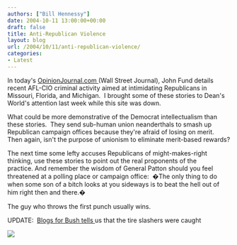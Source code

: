 ```yaml
---
authors: ["Bill Hennessy"]
date: 2004-10-11 13:00:00+00:00
draft: false
title: Anti-Republican Violence
layout: blog
url: /2004/10/11/anti-republican-violence/
categories:
- Latest
---
```


In today's [OpinionJournal.com ](https://opinionjournal.com/diary/?id=110005741)(Wall Street Journal), John Fund details recent AFL-CIO criminal activity aimed at intimidating Republicans in Missouri, Florida, and Michigan.  I brought some of these stories to Dean's World's attention last week while this site was down.

What could be more demonstrative of the Democrat intellectualism than these stories.  They send sub-human union neanderthals to smash up Republican campaign offices because they're afraid of losing on merit.  Then again, isn't the purpose of unionism to eliminate merit-based rewards?

The next time some lefty accuses Republicans of might-makes-right thinking, use these stories to point out the real proponents of the practice. And remember the wisdom of General Patton should you feel threatened at a polling place or campaign office:  �The only thing to do when some son of a bitch looks at you sideways is to beat the hell out of him right then and there.� 

The guy who throws the first punch usually wins.

UPDATE:  [Blogs for Bush tells ](https://www.blogsforbush.com/mt/archives/003718.html)us that the tire slashers were caught

![](https://blog.billhennessy.com/aggbug.aspx?PostID=533)

